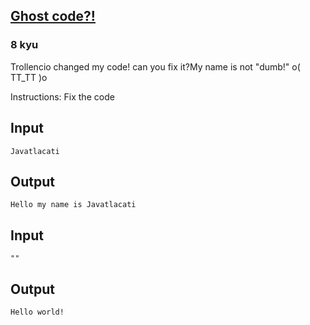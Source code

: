 <h2><a href=https://www.codewars.com/kata/570184a95594a091150000a0/train/java target="_blank">Ghost code?!</a></h2><h3>8 kyu</h3><p>Trollencio changed my code! can you fix it?My name is not "dumb!" o( TT_TT )o</p><p>Instructions: Fix the code</p><h2 id="input">Input</h2><pre><code>Javatlacati</code></pre><h2 id="output">Output</h2><pre><code>Hello my name is Javatlacati</code></pre><h2 id="input-1">Input</h2><pre><code>""</code></pre><h2 id="output-1">Output</h2><pre><code>Hello world!</code></pre>
